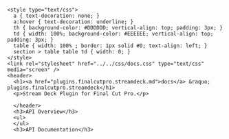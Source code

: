     <style type="text/css">
      a { text-decoration: none; }
      a:hover { text-decoration: underline; }
      th { background-color: #DDDDDD; vertical-align: top; padding: 3px; }
      td { width: 100%; background-color: #EEEEEE; vertical-align: top; padding: 3px; }
      table { width: 100% ; border: 1px solid #0; text-align: left; }
      section > table table td { width: 0; }
    </style>
    <link rel="stylesheet" href="../../css/docs.css" type="text/css" media="screen" />
    <header>
      <h1><a href="plugins.finalcutpro.streamdeck.md">docs</a> &raquo; plugins.finalcutpro.streamdeck</h1>
      <p>Stream Deck Plugin for Final Cut Pro.</p>

      </header>
      <h3>API Overview</h3>
      <ul>
      </ul>
      <h3>API Documentation</h3>
